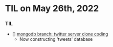 # **TIL on May 26th, 2022**

### TIL
- [] [mongodb branch: twitter server clone coding](https://github.com/neppiness/Dwitter_server)
  - Now constructing 'tweets' database